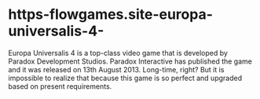 # https-flowgames.site-europa-universalis-4-
Europa Universalis 4 is a top-class video game that is developed by Paradox Development Studios. Paradox Interactive has published the game and it was released on 13th August 2013. Long-time, right? But it is impossible to realize that because this game is so perfect and upgraded based on present requirements. 
